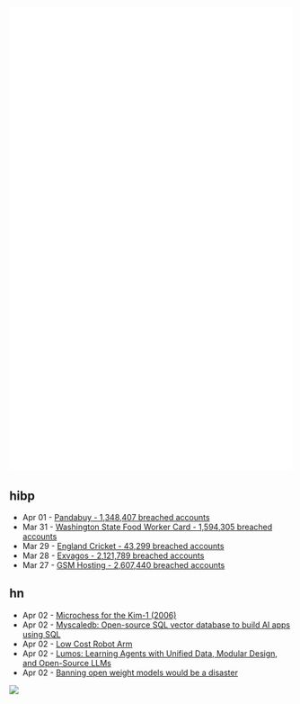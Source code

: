 ![Metrics](https://raw.githubusercontent.com/phixion/phixion/master/metrics.svg)

## hibp

<!--
for https://github.com/phixion/phixion/blob/main/.github/workflows/feeds.yml
-->
<!--START_SECTION:haveibeenpwnd-->
- Apr 01 - [Pandabuy - 1,348,407 breached accounts](https://haveibeenpwned.com/PwnedWebsites#Pandabuy)
- Mar 31 - [Washington State Food Worker Card - 1,594,305 breached accounts](https://haveibeenpwned.com/PwnedWebsites#WashingtonStateFoodWorkerCard)
- Mar 29 - [England Cricket - 43,299 breached accounts](https://haveibeenpwned.com/PwnedWebsites#ECB)
- Mar 28 - [Exvagos - 2,121,789 breached accounts](https://haveibeenpwned.com/PwnedWebsites#Exvagos)
- Mar 27 - [GSM Hosting - 2,607,440 breached accounts](https://haveibeenpwned.com/PwnedWebsites#GSMHosting)
<!--END_SECTION:haveibeenpwnd-->

## hn

<!--
for https://github.com/phixion/phixion/blob/main/.github/workflows/feeds.yml
-->
<!--START_SECTION:hn-->
- Apr 02 - [Microchess for the Kim-1 (2006)](http://www.benlo.com/microchess/index.html)
- Apr 02 - [Myscaledb: Open-source SQL vector database to build AI apps using SQL](https://github.com/myscale/myscaledb)
- Apr 02 - [Low Cost Robot Arm](https://github.com/AlexanderKoch-Koch/low_cost_robot)
- Apr 02 - [Lumos: Learning Agents with Unified Data, Modular Design, and Open-Source LLMs](https://allenai.github.io/lumos/)
- Apr 02 - [Banning open weight models would be a disaster](https://rbren.substack.com/p/banning-open-weight-models-would)
<!--END_SECTION:hn-->

<!--
for https://yhype.me
-->
![](https://hit.yhype.me/github/profile?user_id=13013670)
